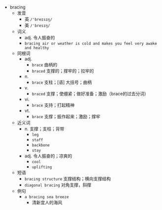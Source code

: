 - bracing
  - 发音
    - 英 `/'breɪsɪŋ/`
    - 美 `/'bresɪŋ/`
  - 词义
    - adj. 令人振奋的
    - `bracing air or weather is cold and makes you feel very awake and healthy`
  - 同根词
    - adj.
      - `brace` 曲柄的
      - `braced` 支撑的；撑牢的；拉牢的
    - n.
      - `brace` 支柱；[语] 大括号；曲柄
    - v.
      - `braced` 支撑；使绷紧；做好准备；激励（brace的过去分词）
    - vi.
      - `brace` 支持；打起精神
    - vt.
      - `brace` 支撑；振作起来；激励；撑牢
  - 近义词
    - n. 支撑；支柱；背带
      - `leg`
      - `staff`
      - `backbone`
      - `stay`
    - adj. 令人振奋的；凉爽的
      - `cool`
      - `uplifting`
  - 短语
    - `bracing structure` 支撑结构；横向支撑结构 
    - `diagonal bracing` 对角支撑，斜撑 
  - 例句
    - `a bracing sea breeze`
      - 清新宜人的海风


